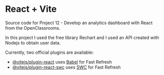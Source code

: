 # React + Vite
Source code for Project 12 - Develop an analytics dashboard with React from the OpenClassrooms.

In this project I used the free library Rechart and I used an API created with Nodejs to obtain user data.

Currently, two official plugins are available:

- [@vitejs/plugin-react](https://github.com/vitejs/vite-plugin-react/blob/main/packages/plugin-react/README.md) uses [Babel](https://babeljs.io/) for Fast Refresh
- [@vitejs/plugin-react-swc](https://github.com/vitejs/vite-plugin-react-swc) uses [SWC](https://swc.rs/) for Fast Refresh
